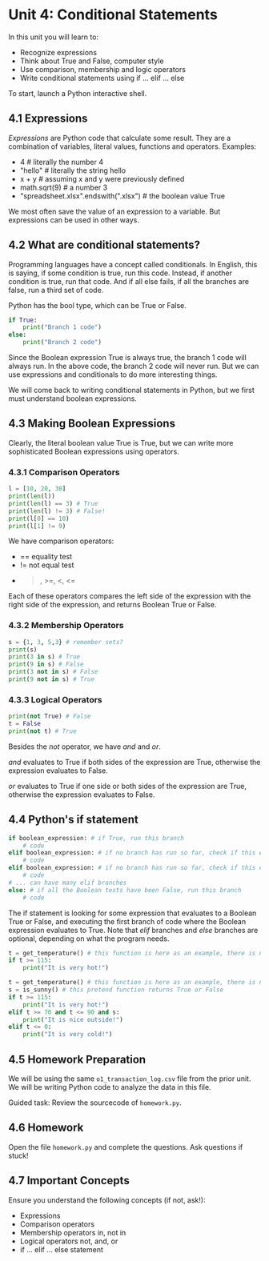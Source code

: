 # Unit 4: Conditional Statements

In this unit you will learn to:
- Recognize expressions
- Think about True and False, computer style
- Use comparison, membership and logic operators
- Write conditional statements using if ... elif ... else

To start, launch a Python interactive shell.

## 4.1 Expressions

*Expressions* are Python code that calculate some result. They are a combination of variables, literal values, functions and operators. Examples:

- 4 # literally the number 4
- "hello" # literally the string hello
- x + y # assuming x and y were previously defined
- math.sqrt(9) # a number 3
- "spreadsheet.xlsx".endswith(".xlsx") # the boolean value True

We most often save the value of an expression to a variable. But expressions can be used in other ways.

## 4.2 What are conditional statements?

Programming languages have a concept called conditionals. In English, this is saying, if some condition is true, run this code. Instead, if another condition is true, run that code. And if all else fails, if all the branches are false, run a third set of code.

Python has the bool type, which can be True or False.

```python
if True:
    print("Branch 1 code")
else:
    print("Branch 2 code")
```

Since the Boolean expression True is always true, the branch 1 code will always run. In the above code, the branch 2 code will never run. But we can use expressions and conditionals to do more interesting things.

We will come back to writing conditional statements in Python, but we first must understand boolean expressions.

## 4.3 Making Boolean Expressions

Clearly, the literal boolean value True is True, but we can write more sophisticated Boolean expressions using operators.

### 4.3.1 Comparison Operators

```python
l = [10, 20, 30]
print(len(l))
print(len(l) == 3) # True
print(len(l) != 3) # False!
print(l[0] == 10)
print(l[1] != 9)
```

We have comparison operators:
- == equality test
- != not equal test
- >, >=, <, <=

Each of these operators compares the left side of the expression with the right side of the expression, and returns Boolean True or False.

### 4.3.2 Membership Operators

```python
s = {1, 3, 5,3} # remember sets?
print(s)
print(3 in s) # True
print(9 in s) # False
print(3 not in s) # False
print(9 not in s) # True
```

### 4.3.3 Logical Operators

```python
print(not True) # False
t = False
print(not t) # True
```

Besides the *not* operator, we have *and* and *or*.

*and* evaluates to True if both sides of the expression are True, otherwise the expression evaluates to False.

*or* evaluates to True if one side or both sides of the expression are True, otherwise the expression evaluates to False.

## 4.4 Python's if statement

```python
if boolean_expression: # if True, run this branch
    # code
elif boolean_expression: # if no branch has run so far, check if this expression is True
    # code
elif boolean_expression: # if no branch has run so far, check if this expression is True
    # code
# ... can have many elif branches
else: # if all the Boolean tests have been False, run this branch
    # code
```

The if statement is looking for some expression that evaluates to a Boolean True or False, and executing the first branch of code where the Boolean expression evaluates to True. Note that *elif* branches and *else* branches are optional, depending on what the program needs.

```python
t = get_temperature() # this function is here as an example, there is no get_temperature() function
if t >= 115:
    print("It is very hot!")
```

```python
t = get_temperature() # this function is here as an example, there is no get_temperature() function
s = is_sunny() # this pretend function returns True or False
if t >= 115:
    print("It is very hot!")
elif t >= 70 and t <= 90 and s:
    print("It is nice outside!")
elif t <= 0:
    print("It is very cold!")
```

## 4.5 Homework Preparation

We will be using the same `o1_transaction_log.csv` file from the prior unit. We will be writing Python code to analyze the data in this file.

Guided task: Review the sourcecode of `homework.py`.

## 4.6 Homework

Open the file `homework.py` and complete the questions. Ask questions if stuck!

## 4.7 Important Concepts

Ensure you understand the following concepts (if not, ask!):

- Expressions
- Comparison operators
- Membership operators in, not in
- Logical operators not, and, or
- if ... elif ... else statement
